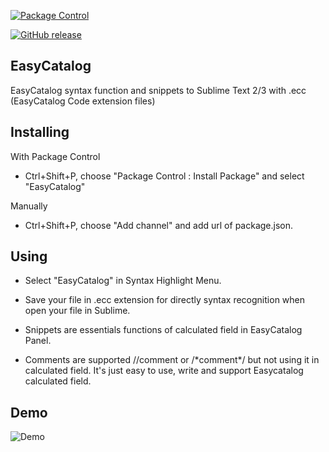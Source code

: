 

[![Package Control](https://img.shields.io/packagecontrol/julux/EasyCatalog.svg)]()

[![GitHub release](https://img.shields.io/github/release/julux/EasyCatalog/rubidium.svg)](https://github.com/julux/EasyCatalog/releases)


## EasyCatalog
EasyCatalog syntax function and snippets to Sublime Text 2/3 with .ecc (EasyCatalog Code extension files)


## Installing

With Package Control
- Ctrl+Shift+P, choose "Package Control : Install Package" and select "EasyCatalog"

Manually
- Ctrl+Shift+P, choose "Add channel" and add url of package.json.

## Using

- Select "EasyCatalog" in Syntax Highlight Menu.

- Save your file in .ecc extension for directly syntax recognition when open your file in Sublime.

- Snippets are essentials functions of calculated field in EasyCatalog Panel.

- Comments are supported 
//comment or /\*comment\*/
but not using it in calculated field. 
It's just easy to use, write and support Easycatalog calculated field.

## Demo

![Demo](http://i.imgur.com/DglodPG.gif)
